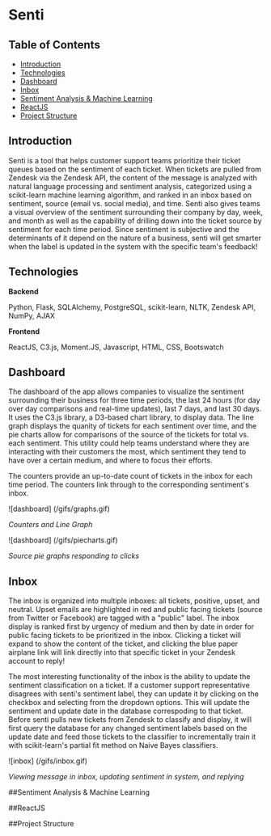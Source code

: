 # Senti

## Table of Contents
- [Introduction](#introduction)
- [Technologies](#technologies)
- [Dashboard](#dashboard)
- [Inbox](#inbox)
- [Sentiment Analysis & Machine Learning](#sentiment-analysis-machine-learning)
- [ReactJS](#reactjs)
- [Project Structure](#project-structure)

## Introduction

Senti is a tool that helps customer support teams prioritize their ticket queues based on the sentiment of each ticket. When tickets are pulled from Zendesk via the Zendesk API, the content of the message is analyzed with natural language processing and sentiment analysis, categorized using a scikit-learn machine learning algorithm, and ranked in an inbox based on sentiment, source (email vs. social media), and time. Senti also gives teams a visual overview of the sentiment surrounding their company by day, week, and month as well as the capability of drilling down into the ticket source by sentiment for each time period. Since sentiment is subjective and the determinants of it depend on the nature of a business, senti will get smarter when the label is updated in the system with the specific team's feedback!

## Technologies

**Backend**

Python, Flask, SQLAlchemy, PostgreSQL, scikit-learn, NLTK, Zendesk API, NumPy, AJAX

**Frontend**

ReactJS, C3.js, Moment.JS, Javascript, HTML, CSS, Bootswatch

## Dashboard

The dashboard of the app allows companies to visualize the sentiment surrounding their business for three time periods, the last 24 hours (for day over day comparisons and real-time updates), last 7 days, and last 30 days. It uses the C3.js library, a D3-based chart library, to display data. The line graph displays the quanity of tickets for each sentiment over time, and the pie charts allow for comparisons of the source of the tickets for total vs. each sentiment. This utility could help teams understand where they are interacting with their customers the most, which sentiment they tend to have over a certain medium, and where to focus their efforts.

The counters provide an up-to-date count of tickets in the inbox for each time period. The counters link through to the corresponding sentiment's inbox.

![dashboard]
(/gifs/graphs.gif)

*Counters and Line Graph*

![dashboard]
(/gifs/piecharts.gif)

*Source pie graphs responding to clicks*

## Inbox

The inbox is organized into multiple inboxes: all tickets, positive, upset, and neutral. Upset emails are highlighted in red and public facing tickets (source from Twitter or Facebook) are tagged with a "public" label. The inbox display is ranked first by urgency of medium and then by date in order for public facing tickets to be prioritized in the inbox. Clicking a ticket will expand to show the content of the ticket, and clicking the blue paper airplane link will link directly into that specific ticket in your Zendesk account to reply!

The most interesting functionality of the inbox is the ability to update the sentiment classification on a ticket. If a customer support representative disagrees with senti's sentiment label, they can update it by clicking on the checkbox and selecting from the dropdown options. This will update the sentiment and update date in the database correspoding to that ticket. Before senti pulls new tickets from Zendesk to classify and display, it will first query the database for any changed sentiment labels based on the update date and feed those tickets to the classifier to incrementally train it with scikit-learn's partial fit method on Naive Bayes classifiers.

![inbox]
(/gifs/inbox.gif)

*Viewing message in inbox, updating sentiment in system, and replying*

##Sentiment Analysis & Machine Learning

##ReactJS

##Project Structure

